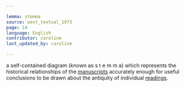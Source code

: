 ```yaml
---

lemma: stemma
source: west_textual_1973
page: 14
language: English
contributor: caroline
last_updated_by: caroline

---
```


a self-contained diagram (known as s t e m m a) which represents the historical relationships of the [manuscripts](manuscript.html) accurately enough for useful conclusions to be drawn about the antiquity of individual [readings](readingVariant.html).
